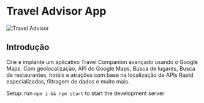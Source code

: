 # Travel Advisor App

![Travel Advisor](https://i.ibb.co/qph2cZn/image.pngg)

## Introdução

Crie e implante um aplicativo Travel Companion avançado usando o Google Maps. Com geolocalização, API do Google Maps, Busca de lugares, Busca de restaurantes, hotéis e atrações com base na localização de APIs Rapid especializadas, filtragem de dados e muito mais.

Setup: run ```npm i && npm start``` to start the development server
